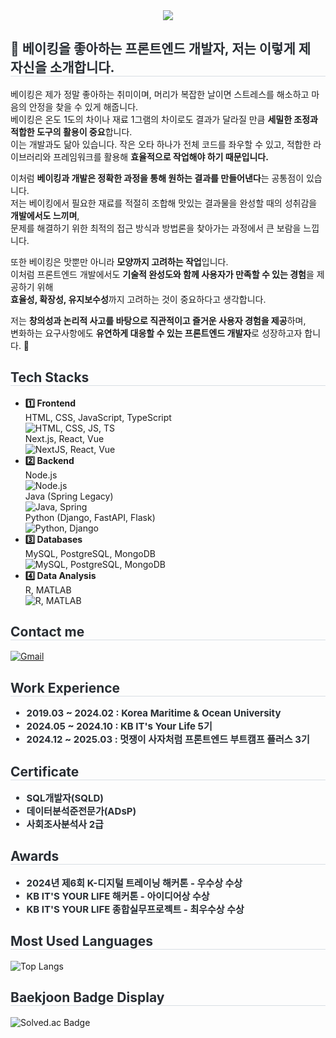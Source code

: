 <head>
    <link href="https://cdnjs.cloudflare.com/ajax/libs/font-awesome/6.0.0-beta3/css/all.min.css" rel="stylesheet">
</head>

<div align="center">
    <img src="https://capsule-render.vercel.app/api?type=waving&color=a1cbf2&height=120&text=BoYun%20GitHub&animation=&fontColor=84aae6&fontSize=70" />
</div>

<div style="text-align: left;">
    <h2 style="border-bottom: 1px solid #d8dee4; color: #282d33;">🍰 베이킹을 좋아하는 프론트엔드 개발자, 저는 이렇게 제 자신을 소개합니다.</h2>
    
베이킹은 제가 정말 좋아하는 취미이며, 머리가 복잡한 날이면 스트레스를 해소하고 마음의 안정을 찾을 수 있게 해줍니다.  
베이킹은 온도 1도의 차이나 재료 1그램의 차이로도 결과가 달라질 만큼 **세밀한 조정과 적합한 도구의 활용이 중요**합니다.  
이는 개발과도 닮아 있습니다. 작은 오타 하나가 전체 코드를 좌우할 수 있고, 적합한 라이브러리와 프레임워크를 활용해 **효율적으로 작업해야 하기 때문입니다.**  

이처럼 **베이킹과 개발은 정확한 과정을 통해 원하는 결과를 만들어낸다**는 공통점이 있습니다.  
저는 베이킹에서 필요한 재료를 적절히 조합해 맛있는 결과물을 완성할 때의 성취감을 **개발에서도 느끼며**,  
문제를 해결하기 위한 최적의 접근 방식과 방법론을 찾아가는 과정에서 큰 보람을 느낍니다.  

또한 베이킹은 맛뿐만 아니라 **모양까지 고려하는 작업**입니다.  
이처럼 프론트엔드 개발에서도 **기술적 완성도와 함께 사용자가 만족할 수 있는 경험**을 제공하기 위해  
**효율성, 확장성, 유지보수성**까지 고려하는 것이 중요하다고 생각합니다.  

저는 **창의성과 논리적 사고를 바탕으로 직관적이고 즐거운 사용자 경험을 제공**하며,  
변화하는 요구사항에도 **유연하게 대응할 수 있는 프론트엔드 개발자**로 성장하고자 합니다. 🚀  
</div>

<div style="text-align: left;">
    <h2 style="border-bottom: 1px solid #d8dee4; color: #282d33;">Tech Stacks</h2>
    <div>
        <ul>
            <li><strong>1️⃣ Frontend</strong><br>
                HTML, CSS, JavaScript, TypeScript<br>
                <img src="https://skillicons.dev/icons?i=html,css,js,ts" alt="HTML, CSS, JS, TS"><br>
                Next.js, React, Vue<br>
                <img src="https://skillicons.dev/icons?i=nextjs,react,vue" alt="NextJS, React, Vue">
            </li>
            <li><strong>2️⃣ Backend</strong><br>
                Node.js<br>
                <img src="https://skillicons.dev/icons?i=nodejs" alt="Node.js"><br>
                Java (Spring Legacy)<br>
                <img src="https://skillicons.dev/icons?i=java,spring" alt="Java, Spring"><br>
                Python (Django, FastAPI, Flask)<br>
                <img src="https://skillicons.dev/icons?i=python,django" alt="Python, Django">
            </li>
            <li><strong>3️⃣ Databases</strong><br>
                MySQL, PostgreSQL, MongoDB<br>
                <img src="https://skillicons.dev/icons?i=mysql,postgresql,mongodb" alt="MySQL, PostgreSQL, MongoDB">
            </li>
            <li><strong>4️⃣ Data Analysis</strong><br>
                R, MATLAB<br>
                <img src="https://skillicons.dev/icons?i=r,matlab" alt="R, MATLAB">
            </li>
        </ul>
    </div>
</div>

<div style="text-align: left;">
    <h2 style="border-bottom: 1px solid #d8dee4; color: #282d33;">Contact me</h2>
    <a href="mailto:boyun0802@gmail.com">
        <img src="https://img.shields.io/badge/Gmail-EA4335?style=for-the-badge&logo=Gmail&logoColor=white&link=mailto:boyun0802@gmail.com" alt="Gmail">
    </a>
</div>

<div style="text-align: left;">
    <h2 style="border-bottom: 1px solid #d8dee4; color: #282d33;">Work Experience</h2>
    <ul style="font-weight: 700; font-size: 15px; color: #282d33;">
        <li>2019.03 ~ 2024.02 : Korea Maritime & Ocean University</li>
        <li>2024.05 ~ 2024.10 : KB IT's Your Life 5기</li>
        <li>2024.12 ~ 2025.03 : 멋쟁이 사자처럼 프론트엔드 부트캠프 플러스 3기</li>
    </ul>
</div>

<div style="text-align: left;">
    <h2 style="border-bottom: 1px solid #d8dee4; color: #282d33;">Certificate</h2>
    <ul style="font-weight: 700; font-size: 15px; color: #282d33;">
        <li>SQL개발자(SQLD)</li>
        <li>데이터분석준전문가(ADsP)</li>
        <li>사회조사분석사 2급</li>
    </ul>
</div>

<div style="text-align: left;">
    <h2 style="border-bottom: 1px solid #d8dee4; color: #282d33;">Awards</h2>
    <ul style="font-weight: 700; font-size: 15px; color: #282d33;">
        <li>2024년 제6회 K-디지털 트레이닝 해커톤 - 우수상 수상</li>
        <li>KB IT'S YOUR LIFE 해커톤 - 아이디어상 수상</li>
        <li>KB IT'S YOUR LIFE 종합실무프로젝트 - 최우수상 수상</li>
    </ul>
</div>

<div style="text-align: left;">
    <h2 style="border-bottom: 1px solid #d8dee4; color: #282d33;">Most Used Languages</h2>
    <img src="https://github-readme-stats.vercel.app/api/top-langs/?username=BoyunLee&langs_count=8" alt="Top Langs">
</div>

<div style="text-align: left;">
    <h2 style="border-bottom: 1px solid #d8dee4; color: #282d33;">Baekjoon Badge Display</h2>
    <img src="http://mazassumnida.wtf/api/v2/generate_badge?boj=qhdbs0802" alt="Solved.ac Badge">
</div>
